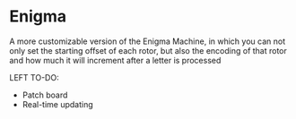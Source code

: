 # Enigma
A more customizable version of the Enigma Machine, in which you can not only set the starting offset of each rotor, but also the encoding of that rotor and how much it will increment after a letter is processed

LEFT TO-DO:
- Patch board
- Real-time updating
